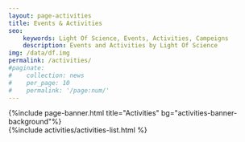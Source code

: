 ```yaml
---
layout: page-activities
title: Events & Activities
seo: 
    keywords: Light Of Science, Events, Activities, Campeigns
    description: Events and Activities by Light Of Science
img: /data/df.img
permalink: /activities/
#paginate: 
#    collection: news
#    per_page: 10
#    permalink: '/page:num/'
---
```

<!-- News page style-->
<link rel="stylesheet" href="/assets/css/page-activities.css">
{%include page-banner.html title="Activities" bg="activities-banner-background"%}

<div class="activities-content-wrapper">
    <div class="activity-content">
        {%include activities/activities-list.html %}
    </div>
</div>